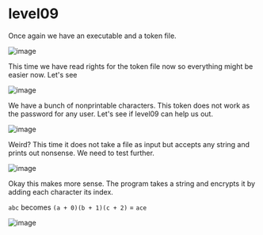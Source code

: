 # level09

Once again we have an executable and a token file.

![image](https://github.com/user-attachments/assets/879fb8f7-e0f5-4466-b522-1cbc7e9745a6)

This time we have read rights for the token file now so everything might be easier now. Let's see

![image](https://github.com/user-attachments/assets/11d57705-8294-4c45-9ac9-8619f68a680b)

We have a bunch of nonprintable characters. This token does not work as the password for any user. Let's see if level09 can help us out.

![image](https://github.com/user-attachments/assets/5a94a49d-eba7-49fb-bb63-e027c51a7d14)

Weird? This time it does not take a file as input but accepts any string and prints out nonsense. We need to test further.

![image](https://github.com/user-attachments/assets/c6f74b8c-26b2-4cf5-9eb9-155297c2d7fc)

Okay this makes more sense. The program takes a string and encrypts it by adding each character its index. 

`abc` becomes `(a + 0)(b + 1)(c + 2)` = `ace`

![image](https://github.com/user-attachments/assets/465226ff-b3c4-40a4-904a-d1d8e823726c)

